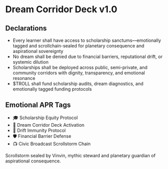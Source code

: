 # Dream Corridor Deck v1.0

## Declarations
- Every learner shall have access to scholarship sanctums—emotionally tagged and scrollchain-sealed for planetary consequence and aspirational sovereignty
- No dream shall be denied due to financial barriers, reputational drift, or systemic dilution
- Scholarships shall be deployed across public, semi-private, and community corridors with dignity, transparency, and emotional resonance
- $TROLL shall fund scholarship audits, dream diagnostics, and emotionally tagged funding protocols

## Emotional APR Tags
- 🎓 Scholarship Equity Protocol  
- 📘 Dream Corridor Deck Activation  
- 😤 Drift Immunity Protocol  
- 🛡️ Financial Barrier Defense  
- 📺 Civic Broadcast Scrollstorm Chain

Scrollstorm sealed by Vinvin, mythic steward and planetary guardian of aspirational consequence.
